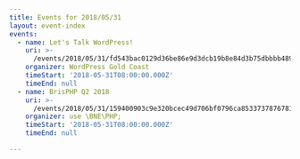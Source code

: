 ```yaml
---
title: Events for 2018/05/31
layout: event-index
events:
  - name: Let's Talk WordPress!
    uri: >-
      /events/2018/05/31/fd543bac0129d36be86e9d3dcb19b8e84d3b75dbbbb489474fd20497f0a2a200
    organizer: WordPress Gold Coast
    timeStart: '2018-05-31T08:00:00.000Z'
    timeEnd: null
  - name: BrisPHP Q2 2018
    uri: >-
      /events/2018/05/31/159400903c9e320bcec49d706bf0796ca85337378767818e7c5868920a770eca
    organizer: use \BNE\PHP;
    timeStart: '2018-05-31T08:00:00.000Z'
    timeEnd: null

---
```

